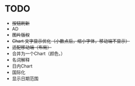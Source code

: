 # TODO

- ~~按钮刷新~~
- AD
- ~~图片版权~~
- ~~Chart 文字显示优化（小数点后，缩小字体，移动端不显示）~~
- ~~适配移动端（布局）~~
- 合并为一个Chart（颜色，）
- 名词解释
- 日内Chart
- 国际化
- 显示日期范围
